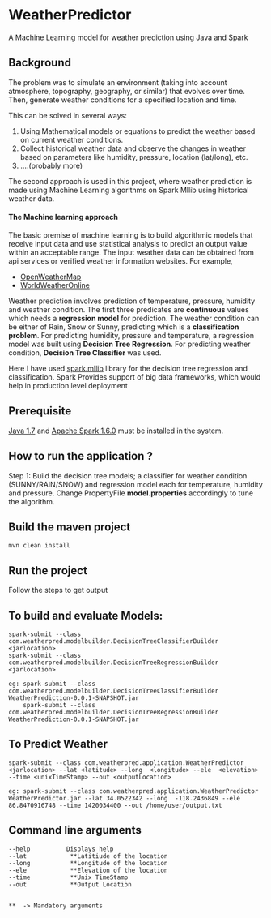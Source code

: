 # WeatherPredictor
A Machine Learning model for weather prediction using Java and Spark

## Background
The problem was to simulate an environment (taking into account atmosphere, topography, geography, or similar) that evolves over time. Then, generate weather conditions for a specified location and time.

This can be solved in several ways:  
1. Using Mathematical models or equations to predict the weather based on current weather conditions.  
2. Collect historical weather data and observe the changes in weather based on parameters like humidity, pressure, location (lat/long), etc. 
3. ....(probably more)

The second approach is used in this project, where weather prediction is made using Machine Learning algorithms on Spark Mllib using historical weather data.

#### The Machine learning approach
The basic premise of machine learning is to build algorithmic models that receive input data and use statistical analysis to predict an output value within an acceptable range. The input weather data can be obtained from api services or verified weather information websites. For example,
* [OpenWeatherMap](https://openweathermap.org/api)
* [WorldWeatherOnline](https://developer.worldweatheronline.com/)


Weather prediction involves prediction of temperature, pressure, humidity and weather condition. The first three predicates are **continuous** values which needs a **regression model** for prediction. The weather condition can be either of Rain, Snow or Sunny, predicting which is a **classification problem**. For predicting humidity, pressure and temperature, a regression model was built using **Decision Tree Regression**. For predicting weather condition, **Decision Tree Classifier** was used.

Here I have used [spark.mllib](https://spark.apache.org/docs/1.6.0/mllib-guide.html) library for the decision tree regression and classification. Spark Provides support of big data frameworks, which would help in production level deployment


## Prerequisite

[Java 1.7](https://java.com/en/download/) and [Apache Spark 1.6.0](https://spark.apache.org/releases/spark-release-1-6-0.html) must be installed in the system.

## How to run the application ?

Step 1: Build the decision tree models; a classifier for weather condition (SUNNY/RAIN/SNOW) and regression model each for temperature, humidity and pressure. 
Change PropertyFile **model.properties** accordingly to tune the algorithm.


## Build the maven project
```
mvn clean install  
```

## Run the project
Follow the steps to get output  

## To build and evaluate Models:
```
spark-submit --class com.weatherpred.modelbuilder.DecisionTreeClassifierBuilder <jarlocation>
spark-submit --class com.weatherpred.modelbuilder.DecisionTreeRegressionBuilder <jarlocation>

eg: spark-submit --class com.weatherpred.modelbuilder.DecisionTreeClassifierBuilder WeatherPrediction-0.0.1-SNAPSHOT.jar
    spark-submit --class com.weatherpred.modelbuilder.DecisionTreeRegressionBuilder WeatherPrediction-0.0.1-SNAPSHOT.jar
```

## To Predict Weather

```
spark-submit --class com.weatherpred.application.WeatherPredictor <jarlocation> --lat <latitude> --long  <longitude> --ele  <elevation> --time <unixTimeStamp> --out <outputLocation>

eg: spark-submit --class com.weatherpred.application.WeatherPredictor WeatherPredictor.jar --lat 34.0522342 --long  -118.2436849 --ele  86.8470916748 --time 1420034400 --out /home/user/output.txt
```


## Command line arguments 

```
--help          Displays help  
--lat            **Latitiude of the location 
--long           **Longitude of the location
--ele            **Elevation of the location 
--time           **Unix TimeStamp
--out		     **Output Location


**  -> Mandatory arguments  
